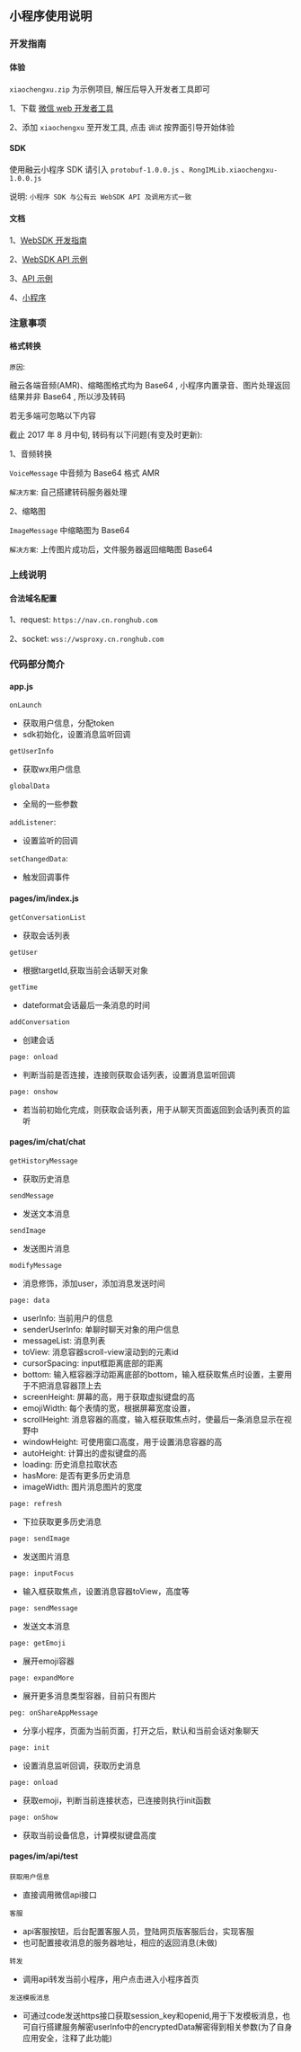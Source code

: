 ## 小程序使用说明

### 开发指南

#### 体验

`xiaochengxu.zip` 为示例项目, 解压后导入开发者工具即可

1、下载 [微信 web 开发者工具](https://mp.weixin.qq.com/debug/wxadoc/dev/devtools/download.html)

2、添加 `xiaochengxu` 至开发工具, 点击 `调试` 按界面引导开始体验

#### SDK

使用融云小程序 SDK 请引入 `protobuf-1.0.0.js` 、`RongIMLib.xiaochengxu-1.0.0.js`

说明: `小程序 SDK 与公有云 WebSDK API 及调用方式一致`

#### 文档

1、[WebSDK 开发指南](http://rongcloud.cn/docs/web.html)

2、[WebSDK API 示例](http://rongcloud.cn/docs/web_api_demo.html)

3、[API 示例](https://rongcloud.github.io/websdk-demo/api-test.html)

4、[小程序](https://mp.weixin.qq.com/debug/wxadoc/dev)

### 注意事项

#### 格式转换

`原因`: 
	
融云各端音频(AMR)、缩略图格式均为 Base64 , 小程序内置录音、图片处理返回结果并非 Base64 , 所以涉及转码

若无多端可忽略以下内容

截止 2017 年 8 月中旬, 转码有以下问题(有变及时更新):

1、音频转换

`VoiceMessage` 中音频为 Base64 格式 AMR

`解决方案`: 自己搭建转码服务器处理

2、缩略图

`ImageMessage` 中缩略图为 Base64 

`解决方案`: 上传图片成功后，文件服务器返回缩略图 Base64

### 上线说明 

#### 合法域名配置

1、request: `https://nav.cn.ronghub.com`

2、socket: `wss://wsproxy.cn.ronghub.com`

### 代码部分简介

#### app.js

`onLaunch`
- 获取用户信息，分配token
- sdk初始化，设置消息监听回调

`getUserInfo`
- 获取wx用户信息

`globalData`
- 全局的一些参数

`addListener`:
- 设置监听的回调

`setChangedData`:
- 触发回调事件

#### pages/im/index.js

`getConversationList`
- 获取会话列表

`getUser`
- 根据targetId,获取当前会话聊天对象

`getTime`
- dateformat会话最后一条消息的时间

`addConversation`
- 创建会话

`page: onload`
- 判断当前是否连接，连接则获取会话列表，设置消息监听回调

`page: onshow`
- 若当前初始化完成，则获取会话列表，用于从聊天页面返回到会话列表页的监听

#### pages/im/chat/chat

`getHistoryMessage`
- 获取历史消息

`sendMessage`
- 发送文本消息

`sendImage`
- 发送图片消息

`modifyMessage`
- 消息修饰，添加user，添加消息发送时间

`page: data`
- userInfo: 当前用户的信息
- senderUserInfo: 单聊时聊天对象的用户信息
- messageList: 消息列表
- toView: 消息容器scroll-view滚动到的元素id
- cursorSpacing: input框距离底部的距离
- bottom: 输入框容器浮动距离底部的bottom，输入框获取焦点时设置，主要用于不把消息容器顶上去
- screenHeight: 屏幕的高，用于获取虚拟键盘的高
- emojiWidth: 每个表情的宽，根据屏幕宽度设置，
- scrollHeight: 消息容器的高度，输入框获取焦点时，使最后一条消息显示在视野中
- windowHeight: 可使用窗口高度，用于设置消息容器的高
- autoHeight: 计算出的虚拟键盘的高
- loading: 历史消息拉取状态
- hasMore: 是否有更多历史消息
- imageWidth: 图片消息图片的宽度

`page: refresh`
- 下拉获取更多历史消息

`page: sendImage`
- 发送图片消息

`page: inputFocus`
- 输入框获取焦点，设置消息容器toView，高度等

`page: sendMessage`
- 发送文本消息

`page: getEmoji`
- 展开emoji容器

`page: expandMore`
- 展开更多消息类型容器，目前只有图片

`peg: onShareAppMessage`
- 分享小程序，页面为当前页面，打开之后，默认和当前会话对象聊天

`page: init`
- 设置消息监听回调，获取历史消息

`page: onload`
- 获取emoji，判断当前连接状态，已连接则执行init函数

`page: onShow`
- 获取当前设备信息，计算模拟键盘高度

#### pages/im/api/test

`获取用户信息`
- 直接调用微信api接口

`客服`
- api客服按钮，后台配置客服人员，登陆网页版客服后台，实现客服
- 也可配置接收消息的服务器地址，相应的返回消息(未做)

`转发`
- 调用api转发当前小程序，用户点击进入小程序首页

`发送模板消息`
- 可通过code发送https接口获取session_key和openid,用于下发模板消息，也可自行搭建服务解密userInfo中的encryptedData解密得到相关参数(为了自身应用安全，注释了此功能)
